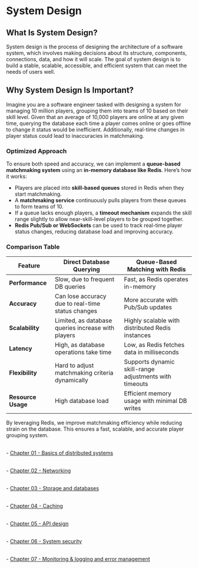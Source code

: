 # System Design

## What Is __System Design__?
System design is the process of designing the architecture of a software system, which involves making decisions about its structure, components, connections, data, and how it will scale. The goal of system design is to build a stable, scalable, accessible, and efficient system that can meet the needs of users well.

## Why System Design Is Important?
Imagine you are a software engineer tasked with designing a system for managing 10 million players, grouping them into teams of 10 based on their skill level. Given that an average of 10,000 players are online at any given time, querying the database each time a player comes online or goes offline to change it status would be inefficient. Additionally, real-time changes in player status could lead to inaccuracies in matchmaking.

### Optimized Approach
To ensure both speed and accuracy, we can implement a **queue-based matchmaking system** using an **in-memory database like Redis**. Here’s how it works:

- Players are placed into **skill-based queues** stored in Redis when they start matchmaking.
- A **matchmaking service** continuously pulls players from these queues to form teams of 10.
- If a queue lacks enough players, a **timeout mechanism** expands the skill range slightly to allow near-skill-level players to be grouped together.
- **Redis Pub/Sub or WebSockets** can be used to track real-time player status changes, reducing database load and improving accuracy.

### Comparison Table

| Feature                   | Direct Database Querying | Queue-Based Matching with Redis |
|---------------------------|-------------------------|--------------------------------|
| **Performance**          | Slow, due to frequent DB queries | Fast, as Redis operates in-memory |
| **Accuracy**             | Can lose accuracy due to real-time status changes | More accurate with Pub/Sub updates |
| **Scalability**          | Limited, as database queries increase with players | Highly scalable with distributed Redis instances |
| **Latency**              | High, as database operations take time | Low, as Redis fetches data in milliseconds |
| **Flexibility**          | Hard to adjust matchmaking criteria dynamically | Supports dynamic skill-range adjustments with timeouts |
| **Resource Usage**       | High database load | Efficient memory usage with minimal DB writes |

By leveraging Redis, we improve matchmaking efficiency while reducing strain on the database. This ensures a fast, scalable, and accurate player grouping system.


<br> -  [Chapter 01 - Basics of distributed systems](https://github.com/YasinKar/System-Design/tree/main/chapter-01)

<br> -  [Chapter 02 - Networking](https://github.com/YasinKar/System-Design/tree/main/chapter-02)

<br> -  [Chapter 03 - Storage and databases](https://github.com/YasinKar/System-Design/tree/main/chapter-03)

<br> -  [Chapter 04 - Caching](https://github.com/YasinKar/System-Design/tree/main/chapter-04)

<br> -  [Chapter 05 - API design](https://github.com/YasinKar/System-Design/tree/main/chapter-05)

<br> -  [Chapter 06 - System security](https://github.com/YasinKar/System-Design/tree/main/chapter-06)

<br> -  [Chapter 07 - Monitoring & logging and error management](https://github.com/YasinKar/System-Design/tree/main/chapter-07)
